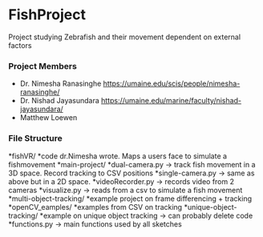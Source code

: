 # FishProject
Project studying Zebrafish and their movement dependent on external factors

### Project Members 
- Dr. Nimesha Ranasinghe https://umaine.edu/scis/people/nimesha-ranasinghe/
- Dr. Nishad Jayasundara https://umaine.edu/marine/faculty/nishad-jayasundara/
- Matthew Loewen 

### File Structure
*fishVR/
  *code dr.Nimesha wrote. Maps a users face to simulate a fishmovement 
*main-project/
  *dual-camera.py -> track fish movement in a 3D space. Record tracking to CSV positions
  *single-camera.py -> same as above but in a 2D space. 
  *videoRecorder.py -> records video from 2 cameras
  *visualize.py -> reads from a csv to simulate a fish movement 
*multi-object-tracking/
  *example project on frame differencing + tracking
*openCV_eamples/
  *examples from CSV on tracking
*unique-object-tracking/
  *example on unique object tracking -> can probably delete code
*functions.py -> main functions used by all sketches
